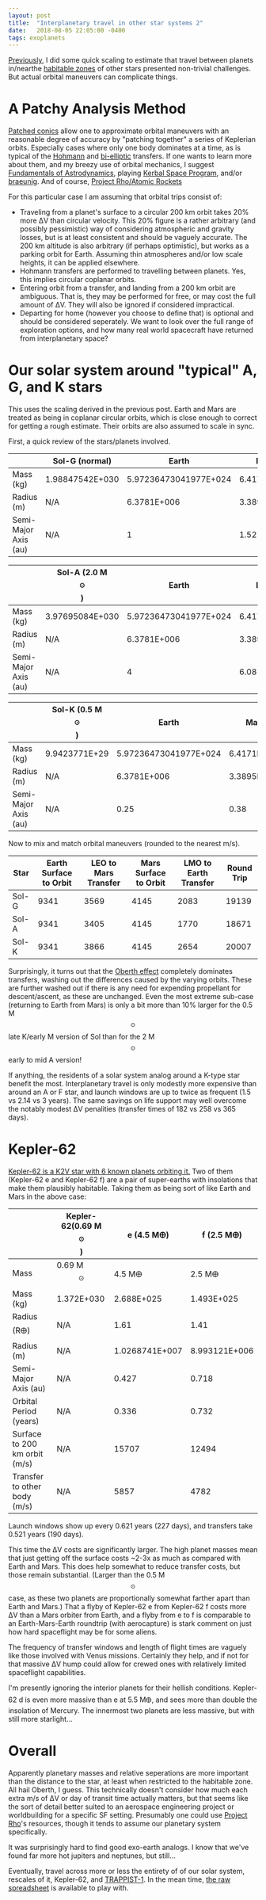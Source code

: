 ```yaml
---
layout: post
title:  "Interplanetary travel in other star systems 2"
date:   2018-08-05 22:05:00 -0400
tags: exoplanets
---
```

<script type="text/javascript" async
  src="https://cdnjs.cloudflare.com/ajax/libs/mathjax/2.7.4/MathJax.js?config=TeX-MML-AM_CHTML">
</script>

[Previously][mass_scale1], I did some quick scaling to estimate that travel between planets in/nearthe [habitable zones][HZ] of other stars presented non-trivial challenges. But actual orbital maneuvers can complicate things.

# A Patchy Analysis Method
[Patched conics][Patched conics wiki] allow one to approximate orbital maneuvers with an reasonable degree of accuracy by "patching together" a series of Keplerian orbits. Especially cases where only one body dominates at a time, as is typical of the [Hohmann][Hohmann wiki] and [bi-elliptic][bi-elliptic wiki] transfers. If one wants to learn more about them, and my breezy use of orbital mechanics, I suggest [Fundamentals of Astrodynamics][Amazon], playing [Kerbal Space Program][KSP], and/or [braeunig][braeunig]. And of course, [Project Rho/Atomic Rockets][nyrath]

For this particular case I am assuming that orbital trips consist of:
* Traveling from a planet's surface to a circular 200 km orbit takes 20% more ΔV than circular velocity. This 20% figure is a rather arbitrary (and possibly pessimistic) way of considering atmospheric and gravity losses, but is at least consistent and should be vaguely accurate. The 200 km altitude is also arbitrary (if perhaps optimistic), but works as a parking orbit for Earth. Assuming thin atmospheres and/or low scale heights, it can be applied elsewhere.
* Hohmann transfers are performed to travelling between planets. Yes, this implies circular coplanar orbits.
* Entering orbit from a transfer, and landing from a 200 km orbit are ambiguous. That is, they may be performed for free, or may cost the full amount of ΔV. They will also be ignored if considered impractical.
* Departing for home (however you choose to define that) is optional and should be considered seperately. We want to look over the full range of exploration options, and how many real world spacecraft have returned from interplanetary space?

# Our solar system around "typical" A, G, and K stars #
This uses the scaling derived in the previous post. Earth and Mars are treated as being in coplanar circular orbits, which is close enough to correct for getting a rough estimate. Their orbits are also assumed to scale in sync.

First, a quick review of the stars/planets involved.

|                     |Sol-G (normal) |Earth                |Mars       |
|---------------------|---------------|---------------------|-----------|
|Mass (kg)            |1.98847542E+030|5.97236473041977E+024|6.4171E+023|
|Radius (m)           |N/A            |6.3781E+006          |3.3895E+006|
|Semi-Major Axis (au) |N/A            |1                    |1.52       |

|            |Sol-A (2.0 M$$_\odot$$) |Earth                |Mars       |
|---------------------|---------------|---------------------|-----------|
|Mass (kg)            |3.97695084E+030|5.97236473041977E+024|6.4171E+023|
|Radius (m)           |N/A            |6.3781E+006          |3.3895E+006|
|Semi-Major Axis (au) |N/A            |4                    |6.08       |

|          |Sol-K (0.5 M$$_\odot$$) |Earth                |Mars       |
|---------------------|-------------|---------------------|-----------|
|Mass (kg)            |9.9423771E+29|5.97236473041977E+024|6.4171E+023|
|Radius (m)           |N/A          |6.3781E+006          |3.3895E+006|
|Semi-Major Axis (au) |N/A          |0.25                  |0.38       |


Now to mix and match orbital maneuvers (rounded to the nearest m/s).

|Star|Earth Surface to Orbit|LEO to Mars Transfer|Mars Surface to Orbit|LMO to Earth Transfer|Round Trip
|----|-------|------|------|------|-------|
Sol-G | 9341 | 3569 | 4145 | 2083 | 19139 |
Sol-A | 9341 | 3405 | 4145 | 1770 | 18671 |
Sol-K | 9341 | 3866 | 4145 | 2654 | 20007 |

Surprisingly, it turns out that the [Oberth effect][Oberth wiki] completely dominates transfers, washing out the differences caused by the varying orbits. These are further washed out if there is any need for expending propellant for descent/ascent, as these are unchanged. Even the most extreme sub-case (returning to Earth from Mars) is only a bit more than 10% larger for the 0.5 M$$_{\odot}$$ late K/early M version of Sol than for the 2 M$$_{\odot}$$ early to mid A version!

If anything, the residents of a solar system analog around a K-type star benefit the most. Interplanetary travel is only modestly more expensive than around an A or F star, and launch windows are up to twice as frequent (1.5 vs 2.14 vs 3 years). The same savings on life support may well overcome the notably modest ΔV penalities (transfer times of 182 vs 258 vs 365 days).

# Kepler-62
[Kepler-62 is a K2V star with 6 known planets orbiting it.][Kepler-62 wiki] Two of them (Kepler-62 e and Kepler-62 f) are a pair of super-earths with insolations that make them plausibly habitable. Taking them as being sort of like Earth and Mars in the above case:

|                 |Kepler-62(0.69 M$$_\odot$$) |e (4.5 M🜨) |f (2.5 M🜨) | 
|---------------------|--------------|---------------------|-----------|
|Mass             | 0.69 M$$_\odot$$ | 4.5 M🜨              | 2.5 M🜨    |
|Mass (kg)            | 1.372E+030     | 2.688E+025            | 1.493E+025  |
|Radius (R🜨)          | N/A          | 1.61                | 1.41      |
|Radius (m)           | N/A          | 1.0268741E+007         | 8.993121E+006|
|Semi-Major Axis (au) | N/A          | 0.427               | 0.718     |
|Orbital Period (years)| N/A         | 0.336               | 0.732     |
|Surface to 200 km orbit (m/s)| N/A  | 15707               | 12494     |
|Transfer to other body (m/s)| N/A   | 5857                | 4782      |

Launch windows show up every 0.621 years (227 days), and transfers take 0.521 years (190 days).

This time the ΔV costs are significantly larger. The high planet masses mean that just getting off the surface costs ~2-3x as much as compared with Earth and Mars. This does help somewhat to reduce transfer costs, but those remain substantial. (Larger than the 0.5 M$$_{\odot}$$ case, as these two planets are proportionally somewhat farther apart than Earth and Mars.)
That a flyby of Kepler-62 e from Kepler-62 f costs more ΔV than a Mars orbiter from Earth, and a flyby from e to f is comparable to an Earth-Mars-Earth roundtrip (with aerocapture) is stark comment on just how hard spaceflight may be for some aliens.

The frequency of transfer windows and length of flight times are vaguely like those involved with Venus missions. Certainly they help, and if not for that massive ΔV hump could allow for crewed ones with relatively limited spaceflight capabilities.

I'm presently ignoring the interior planets for their hellish conditions. Kepler-62 d is even more massive than e at 5.5 M🜨, and sees more than double the insolation of Mercury. The innermost two planets are less massive, but with still more starlight...


# Overall
Apparently planetary masses and relative seperations are more important than the distance to the star, at least when restricted to the habitable zone. All hail Oberth, I guess. This technically doesn't consider how much each extra m/s of ΔV or day of transit time actually matters, but that seems like the sort of detail better suited to an aerospace engineering project or worldbuilding for a specific SF setting. Presumably one could use [Project Rho][nyrath]'s resources, though it tends to assume our planetary system specifically.

It was surprisingly hard to find good exo-earth analogs. I know that we've found far more hot jupiters and neptunes, but still...

Eventually, travel across more or less the entirety of of our solar system, rescales of it, Kepler-62, and [TRAPPIST-1][trappist-1]. In the mean time, [the raw spreadsheet](/codeanddata/interplanetary_scaling.ods) is available to play with.

[Patched conics wiki]: https://en.wikipedia.org/wiki/Patched_conic_approximation
[braeunig]: http://www.braeunig.us/space/orbmech.htm
[Hohmann wiki]: https://en.wikipedia.org/wiki/Hohmann_transfer_orbit
[bi-elliptic wiki]: https://en.wikipedia.org/wiki/Bi-elliptic_transfer
[Oberth wiki]: https://en.wikipedia.org/wiki/Oberth_effect
[SOI wiki]: https://en.wikipedia.org/wiki/Sphere_of_influence_(astrodynamics)
[Amazon]: https://www.amazon.com/Fundamentals-Astrodynamics-Dover-Aeronautical-Engineering/dp/0486600610/
[KSP]: http://www.kerbalspaceprogram.com
[nyrath]: https://www.project-rho.com
[kepler-62 wiki]: https://en.wikipedia.org/wiki/Kepler-62
[HZ]: https://en.wikipedia.org/wiki/Circumstellar_habitable_zone
[trappist-1]: http://trappist.one
[mass_scale1]: https://pdn4kd.github.io/2018/04/27/mass_scale1.html
